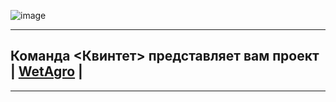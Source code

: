 ![image](https://user-images.githubusercontent.com/90931685/176208052-c1589f49-97be-48ca-b1f6-ed3962901e9a.png)

______________________________

## Команда <Квинтет> представляет вам проект | [WetAgro]() |
________________________________






